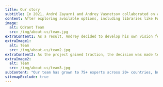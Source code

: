 ```yaml
---
title: Our story
subtitle: In 2021, André Zayarni and Andrey Vasnetsov collaborated on a project aimed at leveraging vector similarity search to build a matching engine for unstructured data objects.
content: After exploring available options, including libraries like FAISS, it became clear that none of them met the requirements of features and scalability.
image:
  alt: Qdrant Team
  src: /img/about-us/team.jpg
extraContent1: As a result, Andrey decided to develop his own vision for a production-ready vector search engine from scratch.<br/><br/>The first version was published on GitHub, quickly attracting significant interest from developers. The overwhelming feedback and questions from developers and startups confirmed that there was a shared need for such a tool. 
extraImage1:
  alt: Team
  src: /img/about-us/team2.jpg
extraContent2: As the project gained traction, the decision was made to formally establish Qdrant and continue developing the vector search engine into its current form.<br/><br/>Today, Qdrant is the backbone of the most ambitious AI applications, powering everything from groundbreaking startups to enterprise-scale deployments with the best open-source vector database and enterprise-ready solutions.
extraImage2:
  alt: Team
  src: /img/about-us/team3.jpg
subContent: "Our team has grown to 75+ experts across 20+ countries, but our mission remains unchanged: building the most scalable, high-performance vector search engine to fuel the future of AI and machine learning."
sitemapExclude: true
---
```

